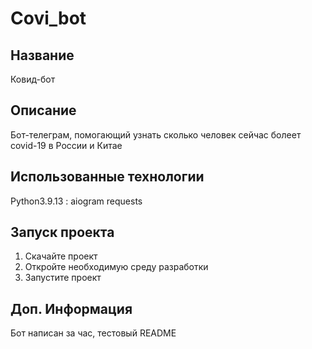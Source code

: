 # Covi_bot

## Название
Ковид-бот

## Описание
Бот-телеграм, помогающий узнать сколько человек сейчас болеет covid-19 в России и Китае

## Использованные технологии
Python3.9.13 :
    aiogram
    requests

## Запуск проекта
1. Скачайте проект
2. Откройте необходимую среду разработки
3. Запустите проект

## Доп. Информация

Бот написан за час, тестовый README
